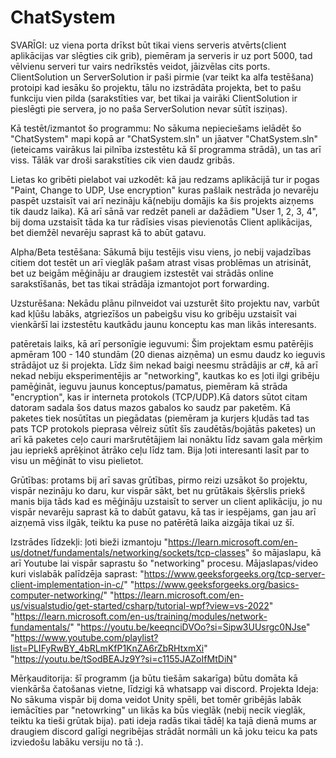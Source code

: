 # ChatSystem
SVARĪGI: uz viena porta drīkst būt tikai viens serveris atvērts(client aplikācijas var slēgties cik grib), piemēram ja serveris ir uz port 5000, tad vēlvienu serveri tur vairs nedrīkstēs veidot, jāizvēlas cits ports. 
ClientSolution un ServerSolution ir paši pirmie (var teikt ka alfa testēšana) protoipi kad iesāku šo projektu, tālu no izstrādāta projekta, bet to pašu funkciju vien pilda (sarakstīties var, bet tikai ja vairāki ClientSolution ir pieslēgti pie servera, jo no paša ServerSolution nevar sūtīt isziņas).

Kā testēt/izmantot šo programmu: No sākuma nepieciešams ielādēt šo "ChatSystem" mapi kopā ar "ChatSystem.sln" un jāatver "ChatSystem.sln" (ieteicams vairākus lai pilnība izstestētu kā šī programma strādā), un tas arī viss. Tālāk var droši sarakstīties cik vien daudz gribās.

Lietas ko gribēti pielabot vai uzkodēt: kā jau redzams aplikācijā tur ir pogas "Paint, Change to UDP, Use encryption" kuras pašlaik nestrāda jo nevarēju paspēt uzstaisīt vai arī nezināju kā(nebiju domājis ka šis projekts aizņems tik daudz laika). Kā arī sānā var redzēt paneli ar dažādiem "User 1, 2, 3, 4", bij doma uzstaisīt tāda ka tur rādīsies visas pievienotās Client aplikācijas, bet diemžēl nevarēju saprast kā to abūt gatavu.

Alpha/Beta testēšana: Sākumā biju testējis visu viens, jo nebij vajadzības citiem dot testēt un arī vieglāk pašam atrast visas problēmas un atrisināt, bet uz beigām mēģināju ar draugiem izstestēt vai strādās online sarakstīšanās, bet tas tikai strādāja izmantojot port forwarding.

Uzsturēšana: Nekādu plānu pilnveidot vai uzsturēt šito projektu nav, varbūt kad kļūšu labāks, atgriezīšos un pabeigšu visu ko gribēju uzstaisīt vai vienkāršī lai izstestētu kautkādu jaunu konceptu kas man likās interesants. 

patēretais laiks, kā arī personīgie ieguvumi: Šim projektam esmu patērējis apmēram 100 - 140 stundām (20 dienas aizņēma) un esmu daudz ko  ieguvis strādājot uz ši projekta. Līdz šim nekad baigi neesmu strādājis ar c#, kā arī nekad nebiju eksperimentējis ar "networking", kautkas ko es ļoti ilgi gribēju pamēģināt, ieguvu jaunus konceptus/pamatus, piemēram kā strāda "encryption", kas ir interneta protokols (TCP/UDP).Kā dators sūtot citam datoram sadala šos datus mazos gabalos ko saudz par paketēm. Kā paketes tiek nosūtītas un piegādatas (piemēram ja kurjers kļudās tad tas pats TCP protokols pieprasa vēlreiz sūtīt šīs zaudētās/bojātās paketes) un arī kā paketes ceļo cauri maršrutētājiem lai nonāktu līdz savam gala mērķim jau iepriekš aprēķinot ātrāko  ceļu līdz tam.
Bija ļoti interesanti lasīt par to visu un mēģināt to visu pielietot.

Grūtības: protams bij arī savas grūtības, pirmo reizi uzsākot šo projektu, vispār nezināju ko daru, kur vispār sākt, bet nu grūtākais šķērslis priekš manis bija tāds kad es mēģināju uzstaisīt to server un client aplikāciju, jo nu vispār nevarēju saprast kā to dabūt gatavu, kā tas ir iespējams, gan jau arī aizņemā viss ilgāk, teiktu ka puse no patērētā laika aizgāja tikai uz šī.

Izstrādes līdzekļi: ļoti bieži izmantoju "https://learn.microsoft.com/en-us/dotnet/fundamentals/networking/sockets/tcp-classes" šo mājaslapu, kā arī Youtube lai vispār saprastu šo "networking" procesu.
Mājaslapas/video kuri vislabāk palīdzēja saprast: "https://www.geeksforgeeks.org/tcp-server-client-implementation-in-c/"
 "https://www.geeksforgeeks.org/basics-computer-networking/"
"https://learn.microsoft.com/en-us/visualstudio/get-started/csharp/tutorial-wpf?view=vs-2022"
"https://learn.microsoft.com/en-us/training/modules/network-fundamentals/" 
"https://youtu.be/keeqnciDVOo?si=Sipw3UUsrgc0NJse"
"https://www.youtube.com/playlist?list=PLIFyRwBY_4bRLmKfP1KnZA6rZbRHtxmXi"
"https://youtu.be/tSodBEAJz9Y?si=c1155JAZoIfMtDiN"

Mērķauditorija: šī programm (ja būtu tiešām sakarīga) būtu domāta kā vienkārša čatošanas vietne, līdzigi kā whatsapp vai discord.
Projekta Ideja: No sākuma vispār bij doma veidot Unity spēli, bet tomēr gribējās labāk iemācīties par "netowrking" un likās ka būs vieglāk (nebij necik vieglāk, teiktu ka tieši grūtak bija).
pati ideja radās tikai tādēļ ka tajā dienā mums ar draugiem discord galīgi negribējas strādāt normāli un kā joku teicu ka pats izviedošu labāku versiju no tā  :).
